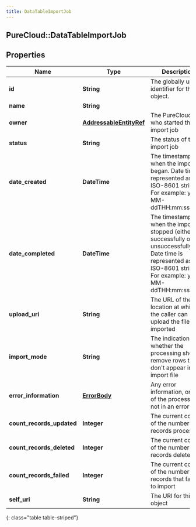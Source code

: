 ```yaml
---
title: DataTableImportJob
---
```

## PureCloud::DataTableImportJob

## Properties

|Name | Type | Description | Notes|
|------------ | ------------- | ------------- | -------------|
| **id** | **String** | The globally unique identifier for the object. | [optional] |
| **name** | **String** |  | [optional] |
| **owner** | [**AddressableEntityRef**](AddressableEntityRef.html) | The PureCloud user who started the import job | [optional] |
| **status** | **String** | The status of the import job | |
| **date_created** | **DateTime** | The timestamp of when the import began. Date time is represented as an ISO-8601 string. For example: yyyy-MM-ddTHH:mm:ss.SSSZ | [optional] |
| **date_completed** | **DateTime** | The timestamp of when the import stopped (either successfully or unsuccessfully). Date time is represented as an ISO-8601 string. For example: yyyy-MM-ddTHH:mm:ss.SSSZ | [optional] |
| **upload_uri** | **String** | The URL of the location at which the caller can upload the file to be imported | [optional] |
| **import_mode** | **String** | The indication of whether the processing should remove rows that don&#39;t appear in the import file | [optional] |
| **error_information** | [**ErrorBody**](ErrorBody.html) | Any error information, or null of the processing is not in an error state | [optional] |
| **count_records_updated** | **Integer** | The current count of the number of records processed | [optional] |
| **count_records_deleted** | **Integer** | The current count of the number of records deleted | [optional] |
| **count_records_failed** | **Integer** | The current count of the number of records that failed to import | [optional] |
| **self_uri** | **String** | The URI for this object | [optional] |
{: class="table table-striped"}


